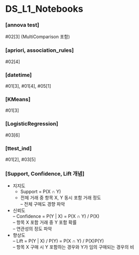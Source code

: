 # DS_L1_Notebooks

### [annova test]
  #02[3] (MultiComparison 포함)

### [apriori, association_rules]
  #02[4]

### [datetime]
  #01[3], #01[4], #05[1]

### [KMeans]
  #01[3]

### [LogisticRegression]
  #03[6]

### [ttest_ind]
  #01[2], #03[5]

### [Support, Confidence, Lift 개념]
  * 지지도  
    - Support = P(X ∩ Y)  
    - 전체 거래 중 항목 X, Y 동시 포함 거래 정도  
    – 전체 구매도 경향 파악  
  * 신뢰도  
    – Confidence = P(Y | X) = P(X ∩ Y) / P(X)  
    – 항목 X 포함 거래 중 Y 포함 확률  
    – 연관성의 정도 파악  
  * 향상도  
    – Lift = P(Y | X) / P(Y) = P(X ∩ Y) / P(X)P(Y)  
    – 항목 X 구매 시 Y 포함하는 경우와 Y가 임의 구매되는 경우의 비  
